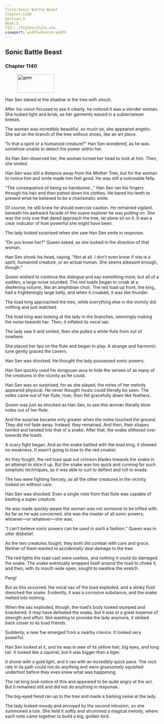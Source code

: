 ```yaml
---
Title:Sonic Battle Beast 
Chapter:1140 
Section:3 
Book:3 
CSS:../Styles/style.css 
viewport: width=device-width
---
```

  
## Sonic Battle Beast
### Chapter 1140
  
<figure>
	<img src="../Images/gem.gif" alt="gem" id="gem" width="120" height="60" />
</figure>
  

  
Han Sen stared at the shadow in the tree with shock.

After his vision focused to see it clearly, he noticed it was a slender woman. She looked light and brisk, as her garments waved in a subterranean breeze.

The woman was incredibly beautiful, so much so, she appeared angelic. She sat on the branch of the tree without shoes, like an art piece.

“Is that a spirit or a humanoid creature?” Han Sen wondered, as he was somehow unable to detect the power within her.

As Han Sen observed her, the woman turned her head to look at him. Then, she smiled.

Han Sen was still a distance away from the Mother Tree, but for the woman to notice him and smile made him feel good. He was still a noticeable fella.

“The consequence of being so handsome…” Han Sen ran his fingers through his hair and then patted down his clothes. He bared his teeth to present what he believed to be a charismatic smile.

Of course, he still knew he should exercise caution. He remained vigilant, beneath his awkward facade of the suave explorer he was putting on. She was the only one that dared approach the tree, let alone sit on it. It was a clear indicator of how powerful she might have been.

The lady looked surprised when she saw Han Sen smile in response.

“Do you know her?” Queen asked, as she looked in the direction of that woman.

Han Sen shook his head, saying, “Not at all. I don’t even know if she is a spirit, humanoid creature, or an actual human. She seems pleasant enough, though.”

Queen wished to continue the dialogue and say something more, but all of a sudden, a large noise sounded. The red toads began to croak at a deafening volume, like an amphibian choir. The red toad up front, the king, had a frighteningly large belly, and when it croaked, it was like thunder.

The toad king approached the tree, while everything else in the vicinity did nothing and just watched.

The toad king was looking at the lady in the branches, seemingly making the noise towards her. Then, it inflated its vocal sac.

The lady saw it and smiled, then she pulled a white flute from out of nowhere.

She placed her lips on the flute and began to play. A strange and harmonic tune gently graced the cavern.

Han Sen was shocked. He thought the lady possessed sonic powers.

Han Sen quickly used his dongxuan aura to hide the senses of as many of the creatures in the vicinity as he could.

Han Sen was so surprised, for as she played, the notes of her melody appeared physical. He never thought music could literally be seen. The notes came out of her flute, rose, then fell gracefully down like feathers.

Queen was just as shocked as Han Sen, to see this woman literally blow notes out of her flute.

And the surprise became only greater when the notes touched the ground. They did not fade away. Instead, they remained. And then, their shapes twirled and twisted into that of a snake. After that, the snake slithered over towards the toads.

A scary fight began. And as the snake battled with the toad king, it showed no weakness. It wasn’t going to lose to the red croaker.

As they fought, the red toad spat out crimson blades towards the snake in an attempt to slice it up. But the snake was too quick and cunning for such simplistic techniques, as it was able to curl to deflect and roll to evade.

The two were fighting fiercely, as all the other creatures in the vicinity looked on without care.

Han Sen was shocked. Even a single note from that flute was capable of beating a super creature.

He was made quickly aware the woman was not someone to be trifled with. As far as he was concerned, she was the master of all sonic powers; whoever—or whatever—she was.

“I can’t believe sonic powers can be used in such a fashion.” Queen was in utter disbelief.

As the two creatures fought, they both did combat with care and grace. Neither of them wanted to accidentally deal damage to the tree.

The red lights the toad cast were useless, and nothing it could do damaged the snake. The snake eventually wrapped itself around the toad to choke it, and then, with its mouth wide open, sought to swallow the wretch.

Pang!

But as this occurred, the vocal sac of the toad exploded, and a stinky fluid drenched the snake. Evidently, it was a corrosive substance, and the snake melted into nothing.

When the sac exploded, though, the toad’s body looked slumped and knackered. It may have defeated the snake, but it was at a great expense of strength and effort. Not wanting to provoke the lady anymore, it slinked back closer to its toad friends.

Suddenly, a new foe emerged from a nearby crevice. It looked very powerful.

Han Sen looked at it, and he was in awe of its yellow hair, big eyes, and long tail. It looked like a squirrel, but it was bigger than a tiger.

It shone with a gold light, and it ran with an incredibly quick pace. The rock rats in its path could not do anything and were gruesomely squished underfoot before they even knew what was happening.

The rat king took notice of this and appeared to be quite angry at the act. But it remained still and did not do anything in response.

The big-eyed fiend ran up to the tree and made a barking noise at the lady.

The lady looked moody and annoyed by the second intrusion, so she summoned a lute. She held it softly and strummed a magical melody, where each note came together to build a big, golden bird.